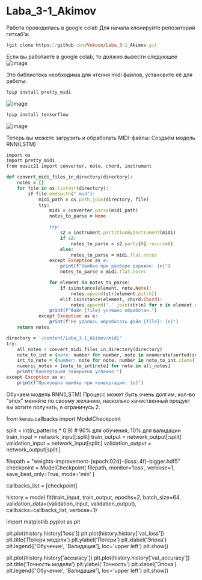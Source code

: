 # Laba_3-1_Akimov
Работа проводилась в google colab
Для начала клонируйте репозиторий гитхаб'а:
```Ruby
!git clone https://github.com/Vokoon/Laba_3-1_Akimov.git
```
Если вы работаете в google colab, то должно вывести следующее
![image](https://github.com/Vokoon/Laba_3-1_Akimov/assets/120046709/ad1c33af-faad-4475-b419-62710aca6738)

Это библиотека необходима для чтения midi файлов, установите её для работы:
```Ruby
!pip install pretty_midi
```
![image](https://github.com/Vokoon/Laba_3-1_Akimov/assets/120046709/ec1d1c8a-4e58-436d-9f96-a10a06a80120)

```Ruby
!pip install tensorflow
```
![image](https://github.com/Vokoon/Laba_3-1_Akimov/assets/120046709/d074ea73-a3ab-479c-9c73-1d16ac646c19)

Теперь вы можете загрузить и обработать MIDI-файлы:
Создаём модель RNN(LSTM)
```Ruby
import os
import pretty_midi
from music21 import converter, note, chord, instrument

def convert_midi_files_in_directory(directory):
    notes = []
    for file in os.listdir(directory):
        if file.endswith(".mid"):
            midi_path = os.path.join(directory, file)
            try:
                midi = converter.parse(midi_path)
                notes_to_parse = None

                try: 
                    s2 = instrument.partitionByInstrument(midi)
                    if s2:  
                        notes_to_parse = s2.parts[0].recurse() 
                    else:
                        notes_to_parse = midi.flat.notes
                except Exception as e:  
                    print(f"Ошибка при разборе дорожек: {e}")
                    notes_to_parse = midi.flat.notes

                for element in notes_to_parse:
                    if isinstance(element, note.Note):
                        notes.append(str(element.pitch))
                    elif isinstance(element, chord.Chord):
                        notes.append('.'.join(str(n) for n in element.normalOrder))
                print(f"Файл {file} успешно обработан.")
            except Exception as e:
                print(f"Не удалось обработать файл {file}: {e}")
    return notes

directory = '/content/Laba_3-1_Akimov/midi'
try:
    all_notes = convert_midi_files_in_directory(directory)
    note_to_int = {note: number for number, note in enumerate(sorted(set(all_notes)))}
    int_to_note = {number: note for note, number in note_to_int.items()}
    numeric_notes = [note_to_int[note] for note in all_notes]
    print("Конвертация завершена успешно.")
except Exception as e:
    print(f"Произошла ошибка при конвертации: {e}")
```
Обучаем модель RNN(LSTM)
Процесс может быть очень долгим, кол-во "эпох" меняйте по своему желанию, насколько качественный продукт вы хотите получить, я ограничусь 2.


from keras.callbacks import ModelCheckpoint

split = int(n_patterns * 0.9)  # 90% для обучения, 10% для валидации
train_input = network_input[:split]
train_output = network_output[:split]
validation_input = network_input[split:]
validation_output = network_output[split:]

filepath = "weights-improvement-{epoch:02d}-{loss:.4f}-bigger.hdf5"
checkpoint = ModelCheckpoint(
    filepath, monitor='loss', verbose=1, save_best_only=True, mode='min'
)

callbacks_list = [checkpoint]

history = model.fit(train_input, train_output, epochs=2, batch_size=64,
                    validation_data=(validation_input, validation_output),
                    callbacks=callbacks_list, verbose=1)

import matplotlib.pyplot as plt

plt.plot(history.history['loss'])
plt.plot(history.history['val_loss'])
plt.title('Потери модели')
plt.ylabel('Потери')
plt.xlabel('Эпоха')
plt.legend(['Обучение', 'Валидация'], loc='upper left')
plt.show()

plt.plot(history.history['accuracy'])
plt.plot(history.history['val_accuracy'])
plt.title('Точность модели')
plt.ylabel('Точность')
plt.xlabel('Эпоха')
plt.legend(['Обучение', 'Валидация'], loc='upper left')
plt.show()

